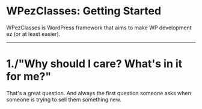 WPezClasses: Getting Started
============================

WPezClasses is WordPress framework that aims to make WP development ez (or at least easier).

---------------------------------------------------------------------------------------------

1./"Why should I care? What's in it for me?"
============================================

That's a great question. And always the first question someone asks when someone is trying to sell them something new.  

